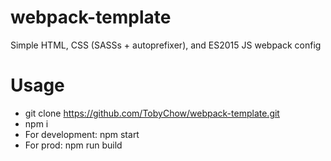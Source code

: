 # webpack-template
Simple HTML, CSS (SASSs + autoprefixer), and ES2015 JS webpack config

# Usage
- git clone https://github.com/TobyChow/webpack-template.git
- npm i
- For development: npm start
- For prod: npm run build